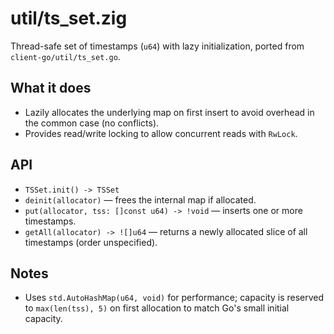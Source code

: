 # util/ts_set.zig

Thread-safe set of timestamps (`u64`) with lazy initialization, ported from `client-go/util/ts_set.go`.

## What it does
- Lazily allocates the underlying map on first insert to avoid overhead in the common case (no conflicts).
- Provides read/write locking to allow concurrent reads with `RwLock`.

## API
- `TSSet.init() -> TSSet`
- `deinit(allocator)` — frees the internal map if allocated.
- `put(allocator, tss: []const u64) -> !void` — inserts one or more timestamps.
- `getAll(allocator) -> ![]u64` — returns a newly allocated slice of all timestamps (order unspecified).

## Notes
- Uses `std.AutoHashMap(u64, void)` for performance; capacity is reserved to `max(len(tss), 5)` on first allocation to match Go's small initial capacity.
